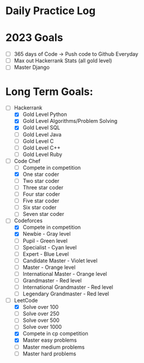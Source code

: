 # Daily Practice Log

# 2023 Goals
- [ ] 365 days of Code -> Push code to Github Everyday
- [ ] Max out Hackerrank Stats (all gold level)
- [ ] Master Django

# Long Term Goals:
- [ ] Hackerrank
  - [x] Gold Level Python
  - [x] Gold Level Algorithms/Problem Solving
  - [x] Gold Level SQL
  - [ ] Gold Level Java
  - [ ] Gold Level C
  - [ ] Gold Level C++
  - [ ] Gold Level Ruby
- [ ] Code Chef
  - [ ] Compete in competition
  - [x] One star coder
  - [ ] Two star coder
  - [ ] Three star coder
  - [ ] Four star coder
  - [ ] Five star coder
  - [ ] Six star coder
  - [ ] Seven star coder
- [ ] Codeforces
  - [x] Compete in competition
  - [x] Newbie - Gray level
  - [ ] Pupil - Green level
  - [ ] Specialist - Cyan level
  - [ ] Expert - Blue Level
  - [ ] Candidate Master - Violet level
  - [ ] Master - Orange level
  - [ ] International Master - Orange level
  - [ ] Grandmaster - Red level
  - [ ] International Grandmaster - Red level
  - [ ] Legendary Grandmaster - Red level
- [ ] LeetCode
  - [x] Solve over 100
  - [ ] Solve over 250
  - [ ] Solve over 500
  - [ ] Solve over 1000
  - [x] Compete in cp competition
  - [x] Master easy problems
  - [ ] Master medium problems
  - [ ] Master hard problems
